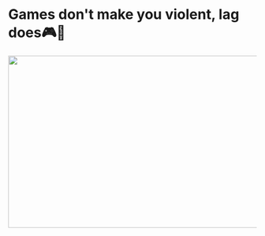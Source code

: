 # Games don't make you violent, lag does🎮🔫

<img src = "https://giphy.com/gifs/video-games-nes-8-bit-ardMfW1w53UvC" width = "900" height = "350"/>